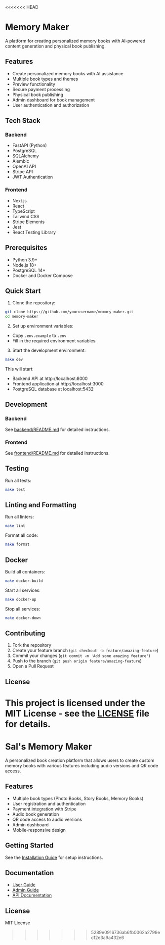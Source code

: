 <<<<<<< HEAD
# Memory Maker

A platform for creating personalized memory books with AI-powered content generation and physical book publishing.

## Features

- Create personalized memory books with AI assistance
- Multiple book types and themes
- Preview functionality
- Secure payment processing
- Physical book publishing
- Admin dashboard for book management
- User authentication and authorization

## Tech Stack

### Backend
- FastAPI (Python)
- PostgreSQL
- SQLAlchemy
- Alembic
- OpenAI API
- Stripe API
- JWT Authentication

### Frontend
- Next.js
- React
- TypeScript
- Tailwind CSS
- Stripe Elements
- Jest
- React Testing Library

## Prerequisites

- Python 3.9+
- Node.js 18+
- PostgreSQL 14+
- Docker and Docker Compose

## Quick Start

1. Clone the repository:
```bash
git clone https://github.com/yourusername/memory-maker.git
cd memory-maker
```

2. Set up environment variables:
- Copy `.env.example` to `.env`
- Fill in the required environment variables

3. Start the development environment:
```bash
make dev
```

This will start:
- Backend API at http://localhost:8000
- Frontend application at http://localhost:3000
- PostgreSQL database at localhost:5432

## Development

### Backend

See [backend/README.md](backend/README.md) for detailed instructions.

### Frontend

See [frontend/README.md](frontend/README.md) for detailed instructions.

## Testing

Run all tests:
```bash
make test
```

## Linting and Formatting

Run all linters:
```bash
make lint
```

Format all code:
```bash
make format
```

## Docker

Build all containers:
```bash
make docker-build
```

Start all services:
```bash
make docker-up
```

Stop all services:
```bash
make docker-down
```

## Contributing

1. Fork the repository
2. Create your feature branch (`git checkout -b feature/amazing-feature`)
3. Commit your changes (`git commit -m 'Add some amazing feature'`)
4. Push to the branch (`git push origin feature/amazing-feature`)
5. Open a Pull Request

## License

This project is licensed under the MIT License - see the [LICENSE](LICENSE) file for details. 
=======
# Sal's Memory Maker

A personalized book creation platform that allows users to create custom memory books with various features including audio versions and QR code access.

## Features

- Multiple book types (Photo Books, Story Books, Memory Books)
- User registration and authentication
- Payment integration with Stripe
- Audio book generation
- QR code access to audio versions
- Admin dashboard
- Mobile-responsive design

## Getting Started

See the [Installation Guide](docs/installation.md) for setup instructions.

## Documentation

- [User Guide](docs/user-guide/README.md)
- [Admin Guide](docs/admin-guide/README.md)
- [API Documentation](docs/api/README.md)

## License

MIT License
>>>>>>> 5289e0916736ab6fb0062a2799ec12e3a9a432e6

